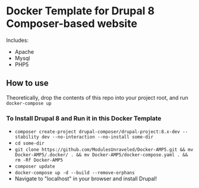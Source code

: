 # Docker Template for Drupal 8 Composer-based website

Includes:
* Apache
* Mysql
* PHP5

## How to use
Theoretically, drop the contents of this repo into your project root, and run `docker-compose up`

### To Install Drupal 8 and Run it in this Docker Template
* `composer create-project drupal-composer/drupal-project:8.x-dev --stability dev --no-interaction --no-install some-dir`
* `cd some-dir`
* `git clone https://github.com/ModulesUnraveled/Docker-AMP5.git && mv Docker-AMP5/.docker/ . && mv Docker-AMP5/docker-compose.yaml . && rm -Rf Docker-AMP5`
* `composer update`
* `docker-compose up -d --build --remove-orphans`
* Navigate to "localhost" in your browser and install Drupal!
